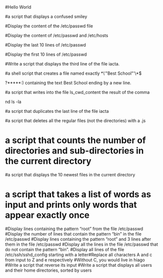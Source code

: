 
#Hello World                                                              

#a script that displays a confused smiley                                 

#Display the content of the /etc/passwd file                              

#Display the content of /etc/passwd and /etc/hosts                        

#Display the last 10 lines of /etc/passwd                                 

#Display the first 10 lines of /etc/passwd                                

#Write a script that displays the third line of the file iacta.           

#a shell script that creates a file named exactly \*\\'"Best School"\'\\*$

\?\*\*\*\*\*:) containing the text Best School ending by a new line.      

#a script that writes into the file ls_cwd_content the result of the comma

nd ls -la                                                                 

#a script that duplicates the last line of the file iacta                 

#a script that deletes all the regular files (not the directories) with a .js 
# a script that counts the number of directories and sub-directories in the current directory
#a script that displays the 10 newest files in the current directory
# a script that takes a list of words as input and prints only words that appear exactly once
#Display lines containing the pattern “root” from the file /etc/passwd
#Display the number of lines that contain the pattern “bin” in the file /etc/passwd
#Display lines containing the pattern “root” and 3 lines after them in the file /etc/passwd
#Display all the lines in the file /etc/passwd that do not contain the pattern “bin”.
#Display all lines of the file /etc/ssh/sshd_config starting with a letter#Replace all characters A and c from input to Z and e respectively
#Without C, you would live in hiago
#Write a script that reverse its input
#Write a script that displays all users and their home directories, sorted by users

